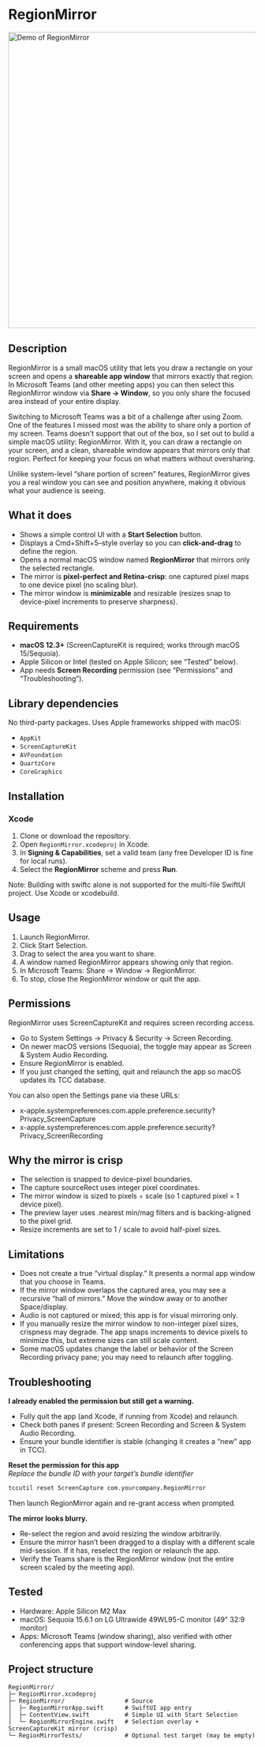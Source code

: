 # RegionMirror

<img src="docs/demo.gif" alt="Demo of RegionMirror" width="600"/>

## Description
RegionMirror is a small macOS utility that lets you draw a rectangle on your screen and opens a **shareable app window** that mirrors exactly that region. In Microsoft Teams (and other meeting apps) you can then select this RegionMirror window via **Share → Window**, so you only share the focused area instead of your entire display.

Switching to Microsoft Teams was a bit of a challenge after using Zoom. One of the features I missed most was the ability to share only a portion of my screen. Teams doesn’t support that out of the box, so I set out to build a simple macOS utility: RegionMirror. With it, you can draw a rectangle on your screen, and a clean, shareable window appears that mirrors only that region. Perfect for keeping your focus on what matters without oversharing.

Unlike system-level “share portion of screen” features, RegionMirror gives you a real window you can see and position anywhere, making it obvious what your audience is seeing.

## What it does
- Shows a simple control UI with a **Start Selection** button.
- Displays a Cmd+Shift+5–style overlay so you can **click-and-drag** to define the region.
- Opens a normal macOS window named **RegionMirror** that mirrors only the selected rectangle.
- The mirror is **pixel-perfect and Retina-crisp**: one captured pixel maps to one device pixel (no scaling blur).
- The mirror window is **minimizable** and resizable (resizes snap to device-pixel increments to preserve sharpness).

## Requirements
- **macOS 12.3+** (ScreenCaptureKit is required; works through macOS 15/Sequoia).
- Apple Silicon or Intel (tested on Apple Silicon; see “Tested” below).
- App needs **Screen Recording** permission (see “Permissions” and “Troubleshooting”).

## Library dependencies
No third-party packages. Uses Apple frameworks shipped with macOS:
- `AppKit`
- `ScreenCaptureKit`
- `AVFoundation`
- `QuartzCore`
- `CoreGraphics`

## Installation

### Xcode
1. Clone or download the repository.
2. Open `RegionMirror.xcodeproj` in Xcode.
3. In **Signing & Capabilities**, set a valid team (any free Developer ID is fine for local runs).
4. Select the **RegionMirror** scheme and press **Run**.


Note: Building with swiftc alone is not supported for the multi-file SwiftUI project. Use Xcode or xcodebuild.

## Usage
1. Launch RegionMirror.
2. Click Start Selection.
3. Drag to select the area you want to share.
4. A window named RegionMirror appears showing only that region.
5. In Microsoft Teams: Share → Window → RegionMirror.
6. To stop, close the RegionMirror window or quit the app.

## Permissions
RegionMirror uses ScreenCaptureKit and requires screen recording access.
- Go to System Settings → Privacy & Security → Screen Recording.
- On newer macOS versions (Sequoia), the toggle may appear as Screen & System Audio Recording.
- Ensure RegionMirror is enabled.
- If you just changed the setting, quit and relaunch the app so macOS updates its TCC database.

You can also open the Settings pane via these URLs:
- x-apple.systempreferences:com.apple.preference.security?Privacy_ScreenCapture
- x-apple.systempreferences:com.apple.preference.security?Privacy_ScreenRecording

## Why the mirror is crisp
- The selection is snapped to device-pixel boundaries.
- The capture sourceRect uses integer pixel coordinates.
- The mirror window is sized to pixels ÷ scale (so 1 captured pixel = 1 device pixel).
- The preview layer uses .nearest min/mag filters and is backing-aligned to the pixel grid.
- Resize increments are set to 1 / scale to avoid half-pixel sizes.

## Limitations
- Does not create a true “virtual display.” It presents a normal app window that you choose in Teams.
- If the mirror window overlaps the captured area, you may see a recursive “hall of mirrors.” Move the window away or to another Space/display.
- Audio is not captured or mixed; this app is for visual mirroring only.
- If you manually resize the mirror window to non-integer pixel sizes, crispness may degrade. The app snaps increments to device pixels to minimize this, but extreme sizes can still scale content.
- Some macOS updates change the label or behavior of the Screen Recording privacy pane; you may need to relaunch after toggling.

## Troubleshooting

**I already enabled the permission but still get a warning.**
- Fully quit the app (and Xcode, if running from Xcode) and relaunch.
- Check both panes if present: Screen Recording and Screen & System Audio Recording.
- Ensure your bundle identifier is stable (changing it creates a “new” app in TCC).

**Reset the permission for this app**  
_Replace the bundle ID with your target’s bundle identifier_
```bash
tccutil reset ScreenCapture com.yourcompany.RegionMirror
```
Then launch RegionMirror again and re-grant access when prompted.

**The mirror looks blurry.**
- Re-select the region and avoid resizing the window arbitrarily.
- Ensure the mirror hasn’t been dragged to a display with a different scale mid-session. If it has, reselect the region or relaunch the app.
- Verify the Teams share is the RegionMirror window (not the entire screen scaled by the meeting app).

## Tested
- Hardware: Apple Silicon M2 Max
- macOS: Sequoia 15.6.1 on LG Ultrawide 49WL95-C monitor (49" 32:9 monitor)
- Apps: Microsoft Teams (window sharing), also verified with other conferencing apps that support window-level sharing.

## Project structure
```plaintext
RegionMirror/
├─ RegionMirror.xcodeproj
├─ RegionMirror/                 # Source
│  ├─ RegionMirrorApp.swift      # SwiftUI app entry
│  ├─ ContentView.swift          # Simple UI with Start Selection
│  └─ RegionMirrorEngine.swift   # Selection overlay + ScreenCaptureKit mirror (crisp)
└─ RegionMirrorTests/            # Optional test target (may be empty)
```
